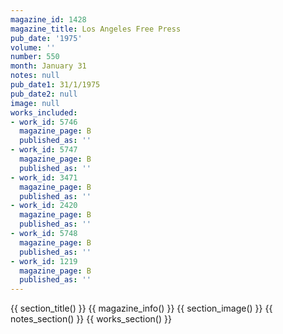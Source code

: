 ```yaml
---
magazine_id: 1428
magazine_title: Los Angeles Free Press
pub_date: '1975'
volume: ''
number: 550
month: January 31
notes: null
pub_date1: 31/1/1975
pub_date2: null
image: null
works_included:
- work_id: 5746
  magazine_page: B
  published_as: ''
- work_id: 5747
  magazine_page: B
  published_as: ''
- work_id: 3471
  magazine_page: B
  published_as: ''
- work_id: 2420
  magazine_page: B
  published_as: ''
- work_id: 5748
  magazine_page: B
  published_as: ''
- work_id: 1219
  magazine_page: B
  published_as: ''
---
```


{{ section_title() }}
{{ magazine_info() }}
{{ section_image() }}
{{ notes_section() }}
{{ works_section() }}
